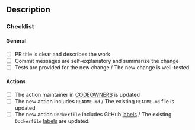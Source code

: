 <!--
  Please make sure you have read the contributing guidelines.
  https://github.com/moorara/actions/blob/master/CONTRIBUTING.md

  If this pull request addresses an issue, make sure your description includes "Resolves #xx", "Fixes #xx", or "Closes #xx".
  https://help.github.com/articles/closing-issues-using-keywords

  If any checklist item is not applicable or relevant, replace it with [N/A].
-->

## Description

### Checklist

#### General

  - [ ] PR title is clear and describes the work
  - [ ] Commit messages are self-explanatory and summarize the change
  - [ ] Tests are provided for the new change / The new change is well-tested

#### Actions

  - [ ] The action maintainer in [CODEOWNERS](./CODEOWNERS) is updated
  - [ ] The new action includes `README.md` / The existing `README.md` file is updated
  - [ ] The new action `Dockerfile` includes GitHub [labels](https://developer.github.com/actions/creating-github-actions/creating-a-docker-container/#label) /
        The existing `Dockerfile` [labels](https://developer.github.com/actions/creating-github-actions/creating-a-docker-container/#label) are updated.
